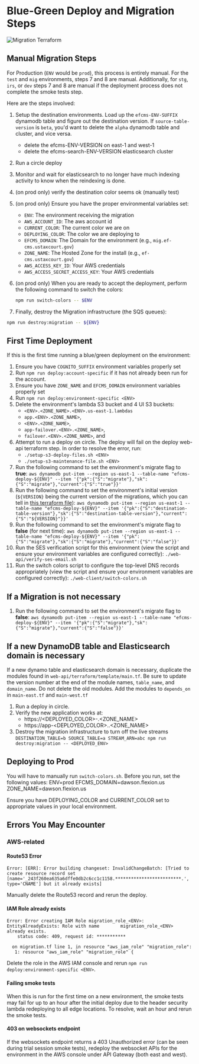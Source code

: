 # Blue-Green Deploy and Migration Steps

![Migration Terraform](https://user-images.githubusercontent.com/1868782/117465361-9f83e400-af1f-11eb-8844-b14fefa2c3d2.png)

## Manual Migration Steps

For Production (`ENV` would be `prod`), this process is entirely manual. For the `test` and `mig` environments, steps 7 and 8 are manual. Additionally, for `stg`, `irs`, or `dev` steps 7 and 8 are manual if the deployment process does not complete the smoke tests step.

Here are the steps involved:

1. Setup the destination environments.  Load up the `efcms-ENV-SUFFIX` dynamodb table and figure out the destination version.  If `source-table-version` is `beta`, you'd want to delete the `alpha` dynamodb table and cluster, and vice versa.

    - delete the efcms-ENV-VERSION on east-1 and west-1
    - delete the efcms-search-ENV-VERSION elasticsearch cluster

3. Run a circle deploy

4. Monitor and wait for elasticsearch to no longer have much indexing activity to know when the reindexing is done.

5. (on prod only) verify the destination color seems ok (manually test)

6. (on prod only) Ensure you have the proper environmental variables set:
   - `ENV`: The environment receiving the migration
   - `AWS_ACCOUNT_ID`: The aws account id
   - `CURRENT_COLOR`: The current color we are on
   - `DEPLOYING_COLOR`: The color we are deploying to
   - `EFCMS_DOMAIN`: The Domain for the environment (e.g., `mig.ef-cms.ustaxcourt.gov`)
   - `ZONE_NAME`: The Hosted Zone for the install (e.g., `ef-cms.ustaxcourt.gov`)
   - `AWS_ACCESS_KEY_ID`: Your AWS credentials
   - `AWS_ACCESS_SECRET_ACCESS_KEY`: Your AWS credentials

6. (on prod only) When you are ready to accept the deployment, perform the following command to switch the colors:

    ```bash
    npm run switch-colors -- $ENV

7. Finally, destroy the Migration infrastructure (the SQS queues):

```bash
npm run destroy:migration -- ${ENV}

```

## First Time Deployment

If this is the first time running a blue/green deployment on the environment:

1. Ensure you have `COGNITO_SUFFIX` environment variables properly set
2. Run `npm run deploy:account-specific` if it has not already been run for the account.
3. Ensure you have `ZONE_NAME` and `EFCMS_DOMAIN` environment variables properly set
4. Run `npm run deploy:environment-specific <ENV>`
5. Delete the environment's lambda S3 bucket and 4 UI S3 buckets:
   - `<ENV>.<ZONE_NAME>.<ENV>.us-east-1.lambdas`
   - `app.<ENV>.<ZONE_NAME>`,
   - `<ENV>.<ZONE_NAME>`,
   - `app-failover.<ENV>.<ZONE_NAME>`,
   - `failover.<ENV>.<ZONE_NAME>`, and
6. Attempt to run a deploy on circle. The deploy will fail on the deploy web-api terraform step. In order to resolve the error, run:
   -  `./setup-s3-deploy-files.sh <ENV>`
   -  `./setup-s3-maintenance-file.sh <ENV>`
7. Run the following command to set the environment's migrate flag to **true**:
    ```aws dynamodb put-item --region us-east-1 --table-name "efcms-deploy-${ENV}" --item '{"pk":{"S":"migrate"},"sk":{"S":"migrate"},"current":{"S":"true"}}'```
8. Run the following command to set the environment's initial version (`${VERSION}` being the current version of the migrations, which you can tell in [this terraform file](web-api/terraform/template/main.tf)):
    ```aws dynamodb put-item --region us-east-1 --table-name "efcms-deploy-${ENV}" --item '{"pk":{"S":"destination-table-version"},"sk":{"S":"destination-table-version"},"current":{"S":"${VERSION}"}}'```
9. Run the following command to set the environment's migrate flag to **false** (for next time):
    ```aws dynamodb put-item --region us-east-1 --table-name "efcms-deploy-${ENV}" --item '{"pk":{"S":"migrate"},"sk":{"S":"migrate"},"current":{"S":"false"}}'```
10. Run the SES verification script for this environment (view the script and ensure your environment variables are configured correctly):
    ```./web-api/verify-ses-email.sh```
11. Run the switch colors script to configure the top-level DNS records appropriately (view the script and ensure your environment variables are configured correctly):
    ```./web-client/switch-colors.sh```


## If a Migration is not necessary

1. Run the following command to set the environment's migrate flag to **false**:
    ```aws dynamodb put-item --region us-east-1 --table-name "efcms-deploy-${ENV}" --item '{"pk":{"S":"migrate"},"sk":{"S":"migrate"},"current":{"S":"false"}}'```

## If a new DynamoDB table and Elasticsearch domain is necessary

If a new dynamo table and elasticsearch domain is necessary, duplicate the modules found in `web-api/terraform/template/main.tf`. Be sure to update the version number at the end of the module names, `table_name`, and `domain_name`. Do not delete the old modules. Add the modules to `depends_on` in `main-east.tf` and `main-west.tf`

1. Run a deploy in circle.
2. Verify the new application works at:
   - https://<DEPLOYED_COLOR>-<ENV>.<ZONE_NAME>
   - https://app-<DEPLOYED_COLOR>.<ENV>.<ZONE_NAME>
3. Destroy the migration infrastructure to turn off the live streams
   `DESTINATION_TABLE=b SOURCE_TABLE=a STREAM_ARN=abc npm run destroy:migration -- <DEPLOYED_ENV>`

## Deploying to Prod

You will have to manually run `switch-colors.sh`. Before you run, set the following values:
   ENV=prod
   EFCMS_DOMAIN=dawson.flexion.us
   ZONE_NAME=dawson.flexion.us

Ensure you have DEPLOYING_COLOR and CURRENT_COLOR set to appropriate values in your local environment.

## Errors You May Encounter

### AWS-related

#### Route53 Error

```
Error: [ERR]: Error building changeset: InvalidChangeBatch: [Tried to create resource record set [name='_243f260ea635a6dffe0db2c6cc1c1158.*************************.', type='CNAME'] but it already exists]
```
Manually delete the Route53 record and rerun the deploy.


#### IAM Role already exists

```
Error: Error creating IAM Role migration_role_<ENV>: EntityAlreadyExists: Role with name 		migration_role_<ENV> already exists.
	status code: 409, request id: ***********

  on migration.tf line 1, in resource "aws_iam_role" "migration_role":
   1: resource "aws_iam_role" "migration_role" {
```

Delete the role in the AWS IAM console and rerun `npm run deploy:environment-specific <ENV>`.

#### Failing smoke tests

When this is run for the first time on a new environment, the smoke tests may fail for up to an hour after the initial deploy due to the header security lambda redeploying to all edge locations. To resolve, wait an hour and rerun the smoke tests.

#### 403 on websockets endpoint

If the websockets endpoint returns a 403 Unauthorized error (can be seen during trial session smoke tests), redeploy the websocket APIs for the environment in the AWS console under API Gateway (both east and west).
